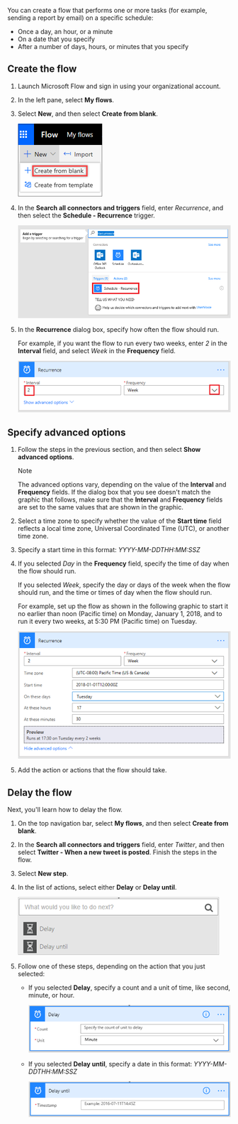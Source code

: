 You can create a flow that performs one or more tasks (for example, sending a report by email) on a specific schedule:

* Once a day, an hour, or a minute
* On a date that you specify
* After a number of days, hours, or minutes that you specify

## Create the flow

1. Launch Microsoft Flow and sign in using your organizational account.
1. In the left pane, select **My flows**.
1. Select **New**, and then select **Create from blank**.

    ![Create from blank](../media/flow-create-blank.png)

1. In the **Search all connectors and triggers** field, enter *Recurrence*, and then select the **Schedule - Recurrence** trigger.

    ![Schedule - Recurrence trigger](../media/select-recurrence.png)

1. In the **Recurrence** dialog box, specify how often the flow should run.

    For example, if you want the flow to run every two weeks, enter *2* in the **Interval** field, and select *Week* in the **Frequency** field.

    ![Specify the recurrence](../media/specify-recurrence.png)

## Specify advanced options

1. Follow the steps in the previous section, and then select **Show advanced options**.

    > [!NOTE]
    > The advanced options vary, depending on the value of the **Interval** and **Frequency** fields. If the dialog box that you see doesn't match the graphic that follows, make sure that the **Interval** and **Frequency** fields are set to the same values that are shown in the graphic.

2. Select a time zone to specify whether the value of the **Start time** field reflects a local time zone, Universal Coordinated Time (UTC), or another time zone.
3. Specify a start time in this format: *YYYY-MM-DDTHH:MM:SSZ*
4. If you selected *Day* in the **Frequency** field, specify the time of day when the flow should run.

    If you selected *Week*, specify the day or days of the week when the flow should run, and the time or times of day when the flow should run.

    For example, set up the flow as shown in the following graphic to start it no earlier than noon (Pacific time) on Monday, January 1, 2018, and to run it every two weeks, at 5:30 PM (Pacific time) on Tuesday.

    ![Advanced options](../media/advanced-options.png)

6. Add the action or actions that the flow should take.

## Delay the flow

Next, you'll learn how to delay the flow.

1. On the top navigation bar, select **My flows**, and then select **Create from blank**.
1. In the **Search all connectors and triggers** field, enter *Twitter*, and then select **Twitter - When a new tweet is posted**. Finish the steps in the flow.
1. Select **New step**.
1. In the list of actions, select either **Delay** or **Delay until**.

    ![Add a delay](../media/add-delay.png)

1. Follow one of these steps, depending on the action that you just selected:

    * If you selected **Delay**, specify a count and a unit of time, like second, minute, or hour.

        ![Specify a delay in units of time](../media/delay.png)

    * If you selected **Delay until**, specify a date in this format: *YYYY-MM-DDTHH:MM:SSZ*

        ![Specify a delay until a specific date](../media/delay-until.png)
